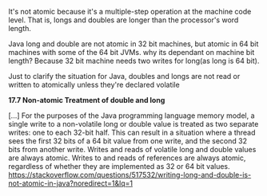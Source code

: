 
It's not atomic because it's a multiple-step operation at the machine code level. That is, longs and doubles are longer than the processor's word length.

Java long and double are not atomic in 32 bit machines, but atomic in 64 bit machines with some of the 64 bit JVMs. why its dependant on machine bit length? Because 32 bit machine needs two writes for long(as long is 64 bit). 

Just to clarify the situation for Java, doubles and longs are not read or written to atomically unless they're declared volatile


**17.7 Non-atomic Treatment of double and long**

[...]
For the purposes of the Java programming language memory model, a single write to a non-volatile long or double value is treated as two separate writes: one to each 32-bit half. This can result in a situation where a thread sees the first 32 bits of a 64 bit value from one write, and the second 32 bits from another write. Writes and reads of volatile long and double values are always atomic. Writes to and reads of references are always atomic, regardless of whether they are implemented as 32 or 64 bit values.
https://stackoverflow.com/questions/517532/writing-long-and-double-is-not-atomic-in-java?noredirect=1&lq=1

